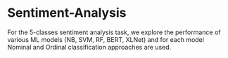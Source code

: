 # Sentiment-Analysis
For the 5-classes sentiment analysis task, we explore the performance of various ML models (NB, SVM, RF, BERT, XLNet) and for each model Nominal and Ordinal classification approaches are used.
